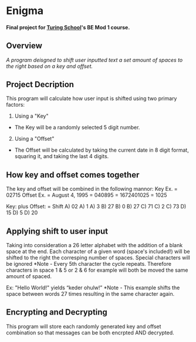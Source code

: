# Enigma
#### Final project for [Turing School](https://turing.io/)'s BE Mod 1 course. 

## Overview 
_A program deisgned to shift user inputted text a set amount of spaces to the right based on a key and offset._  

## Project Decription
This program will calculate how user input is shifted using two primary factors:
1. Using a "Key"
  - The Key will be a randomly selected 5 digit number.
2. Using a "Offset"
  - The Offset will be calculated by taking the current date in 8 digit format, squaring it, and taking the last 4 digits.

## How key and offset comes together
The key and offset will be combined in the following mannor:
Key Ex. =  02715
Offset Ex. = August 4, 1995 = 040895 = 1672401025 = 1025

Key:     plus    Offset:  =   Shift
A) 02            A) 1         A) 3
B) 27            B) 0         B) 27
C) 71            C) 2         C) 73
D) 15            D) 5         D) 20

## Applying shift to user input
Taking into consideration a 26 letter alphabet with the addition of a blank space at the end.
Each character of a given word (space's included!) will be shifted to the right the corresping number of spaces.
Special characters will be ignored 
*Note - Every 5th character the cycle repeats. Therefore characters in space 1 & 5 or 2 & 6 for example will both be moved the same amount of spaced. 

Ex: "Hello World!" yields “keder ohulw!” 
*Note - This example shifts the space between words 27 times resulting in the same character again.

## Encrypting and Decrypting
This program will store each randomly generated key and offset combination so that messages can be both encrpted AND decrypted.
